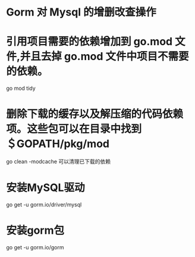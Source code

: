 # Gorm 对 Mysql 的增删改查操作
# 引用项目需要的依赖增加到 go.mod 文件,并且去掉 go.mod 文件中项目不需要的依赖。
go mod tidy
# 删除下载的缓存以及解压缩的代码依赖项。这些包可以在目录中找到＄GOPATH/pkg/mod
go clean -modcache 可以清理已下载的依赖
# 安装MySQL驱动
go get -u gorm.io/driver/mysql
# 安装gorm包
go get -u gorm.io/gorm